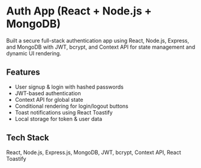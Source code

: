# Auth App (React + Node.js + MongoDB)

Built a secure full-stack authentication app using React, Node.js, Express, and MongoDB with JWT, bcrypt, and Context API for state management and dynamic UI rendering.

## Features
- User signup & login with hashed passwords
- JWT-based authentication
- Context API for global state
- Conditional rendering for login/logout buttons
- Toast notifications using React Toastify
- Local storage for token & user data

## Tech Stack
React, Node.js, Express.js, MongoDB, JWT, bcrypt, Context API, React Toastify
